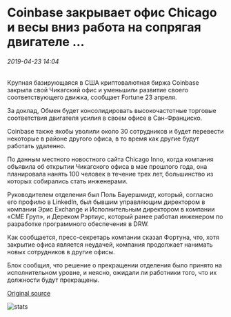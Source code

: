 # Coinbase закрывает офис Chicago и весы вниз работа на сопрягая двигателе ...

###### 2019-04-23 14:04

Крупная базирующаяся в США криптовалютная биржа Coinbase закрыла свой Чикагский офис и уменьшили развитие своего соответствующего движка, сообщает Fortune 23 апреля.

За доклад, Обмен будет консолидировать высокочастотные торговые соответствия двигателя усилия в своем офисе в Сан-Франциско.

Coinbase также якобы уволили около 30 сотрудников и будет перевести некоторые в районе другого офиса, в то время как другие будут работать удаленно.

По данным местного новостного сайта Chicago Inno, когда компания объявила об открытии Чикагского офиса в мае прошлого года, она планировала нанять 100 человек в течение трех лет, большинство из которых собирались стать инженерами.

Руководителем отделения был Поль Бауершмидт, который, согласно его профилю в LinkedIn, был бывшим управляющим директором в компании Эрис Exchange и Исполнительным директором в компании «СМЕ Груп», и Дереком Рэртиус, который ранее работал инженером по разработке программного обеспечения в DRW.

Как сообщается, пресс-секретарь компании сказал Фортуна, что, хотя закрытие офиса является неудачей, компания продолжает нанимать новых сотрудников в другие офисы.

Блок сообщил, что решение о прекращении отделения было принято на исполнительном уровне, и неясно, ожидали ли работники того, что их должности будут прекращены.

[Original source](https://cointelegraph.com/news/coinbase-closes-chicago-office-and-scales-down-work-on-matching-engine)

![stats](https://c.statcounter.com/11760860/0/a89fa40b/1/ "stats")